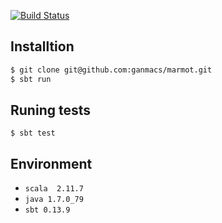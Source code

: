 [![Build Status](https://travis-ci.org/ganmacs/marmot.svg?branch=master)](https://travis-ci.org/ganmacs/marmot)

## Installtion

```sh
$ git clone git@github.com:ganmacs/marmot.git
$ sbt run
```

## Runing tests

```
$ sbt test
```

## Environment

* `scala  2.11.7`
* `java 1.7.0_79`
* `sbt 0.13.9`

